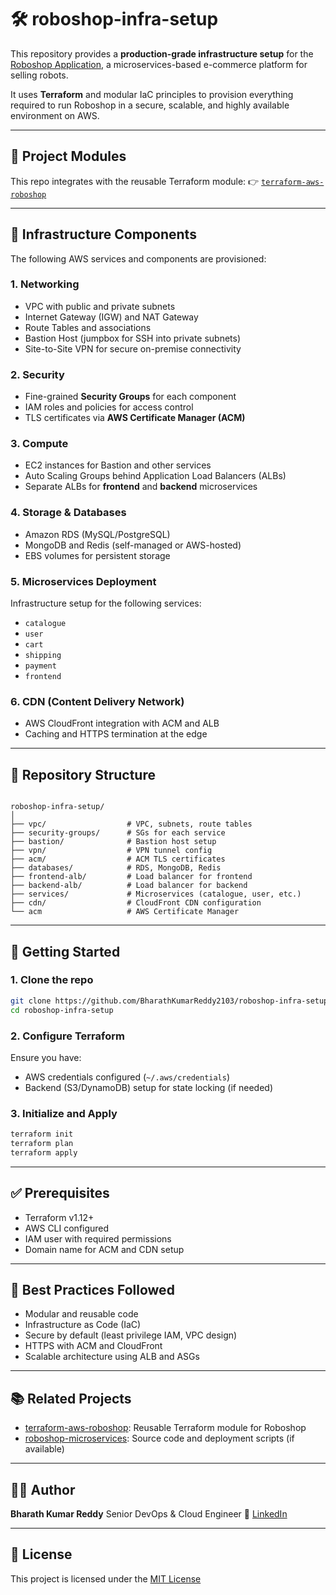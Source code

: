 # 🛠️ roboshop-infra-setup

This repository provides a **production-grade infrastructure setup** for the [Roboshop Application](https://github.com/BharathKumarReddy2103), a microservices-based e-commerce platform for selling robots.

It uses **Terraform** and modular IaC principles to provision everything required to run Roboshop in a secure, scalable, and highly available environment on AWS.

---

## 🔧 Project Modules

This repo integrates with the reusable Terraform module:
👉 [`terraform-aws-roboshop`](https://github.com/BharathKumarReddy2103/terraform-aws-roboshop)

---

## 🧱 Infrastructure Components

The following AWS services and components are provisioned:

### 1. **Networking**
- VPC with public and private subnets
- Internet Gateway (IGW) and NAT Gateway
- Route Tables and associations
- Bastion Host (jumpbox for SSH into private subnets)
- Site-to-Site VPN for secure on-premise connectivity

### 2. **Security**
- Fine-grained **Security Groups** for each component
- IAM roles and policies for access control
- TLS certificates via **AWS Certificate Manager (ACM)**

### 3. **Compute**
- EC2 instances for Bastion and other services
- Auto Scaling Groups behind Application Load Balancers (ALBs)
- Separate ALBs for **frontend** and **backend** microservices

### 4. **Storage & Databases**
- Amazon RDS (MySQL/PostgreSQL)
- MongoDB and Redis (self-managed or AWS-hosted)
- EBS volumes for persistent storage

### 5. **Microservices Deployment**
Infrastructure setup for the following services:
- `catalogue`
- `user`
- `cart`
- `shipping`
- `payment`
- `frontend`

### 6. **CDN (Content Delivery Network)**
- AWS CloudFront integration with ACM and ALB
- Caching and HTTPS termination at the edge

---

## 📁 Repository Structure

```

roboshop-infra-setup/
│
├── vpc/                  # VPC, subnets, route tables
├── security-groups/      # SGs for each service
├── bastion/              # Bastion host setup
├── vpn/                  # VPN tunnel config
├── acm/                  # ACM TLS certificates
├── databases/            # RDS, MongoDB, Redis
├── frontend-alb/         # Load balancer for frontend
├── backend-alb/          # Load balancer for backend
├── services/             # Microservices (catalogue, user, etc.)
├── cdn/                  # CloudFront CDN configuration
└── acm                   # AWS Certificate Manager

````

---

## 🚀 Getting Started

### 1. Clone the repo

```bash
git clone https://github.com/BharathKumarReddy2103/roboshop-infra-setup.git
cd roboshop-infra-setup
````

### 2. Configure Terraform

Ensure you have:

* AWS credentials configured (`~/.aws/credentials`)
* Backend (S3/DynamoDB) setup for state locking (if needed)

### 3. Initialize and Apply

```bash
terraform init
terraform plan
terraform apply
```

---

## ✅ Prerequisites

* Terraform v1.12+
* AWS CLI configured
* IAM user with required permissions
* Domain name for ACM and CDN setup

---

## 📌 Best Practices Followed

* Modular and reusable code
* Infrastructure as Code (IaC)
* Secure by default (least privilege IAM, VPC design)
* HTTPS with ACM and CloudFront
* Scalable architecture using ALB and ASGs

---

## 📚 Related Projects

* [terraform-aws-roboshop](https://github.com/BharathKumarReddy2103/terraform-aws-roboshop): Reusable Terraform module for Roboshop
* [roboshop-microservices](https://github.com/BharathKumarReddy2103): Source code and deployment scripts (if available)

---

## 🙋‍♂️ Author

**Bharath Kumar Reddy**
Senior DevOps & Cloud Engineer
🔗 [LinkedIn](https://linkedin.com/in/bharathkumar-reddy-n)

---

## 📜 License

This project is licensed under the [MIT License](LICENSE)
